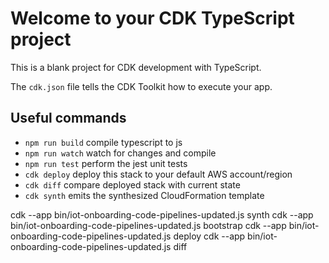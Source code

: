 # Welcome to your CDK TypeScript project

This is a blank project for CDK development with TypeScript.

The `cdk.json` file tells the CDK Toolkit how to execute your app.

## Useful commands

* `npm run build`   compile typescript to js
* `npm run watch`   watch for changes and compile
* `npm run test`    perform the jest unit tests
* `cdk deploy`      deploy this stack to your default AWS account/region
* `cdk diff`        compare deployed stack with current state
* `cdk synth`       emits the synthesized CloudFormation template

cdk --app bin/iot-onboarding-code-pipelines-updated.js synth
cdk --app bin/iot-onboarding-code-pipelines-updated.js  bootstrap
cdk --app bin/iot-onboarding-code-pipelines-updated.js deploy
cdk --app bin/iot-onboarding-code-pipelines-updated.js diff
